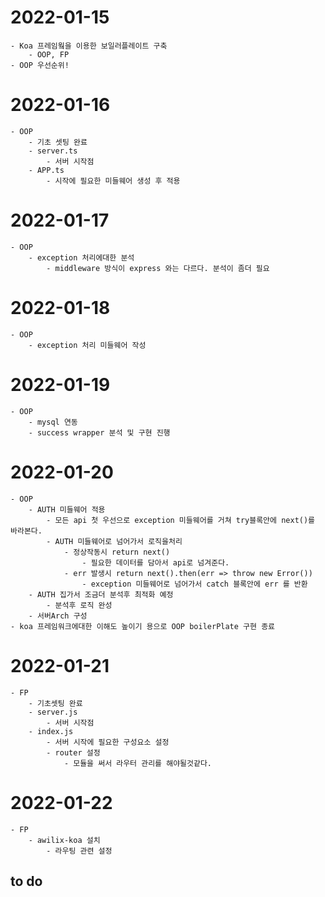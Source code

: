 # 2022-01-15

    - Koa 프레임웤을 이용한 보일러플레이트 구축
        - OOP, FP
    - OOP 우선순위!

# 2022-01-16

    - OOP
        - 기초 셋팅 완료
        - server.ts
            - 서버 시작점
        - APP.ts
            - 시작에 필요한 미들웨어 생성 후 적용

# 2022-01-17

    - OOP
        - exception 처리에대한 분석
            - middleware 방식이 express 와는 다르다. 분석이 좀더 필요

# 2022-01-18

    - OOP
        - exception 처리 미들웨어 작성

# 2022-01-19

    - OOP
        - mysql 연동
        - success wrapper 분석 및 구현 진행

# 2022-01-20

    - OOP
        - AUTH 미들웨어 적용
            - 모든 api 첫 우선으로 exception 미들웨어를 거쳐 try블록안에 next()를 바라본다.
            - AUTH 미들웨어로 넘어가서 로직을처리
                - 정상작동시 return next()
                    - 필요한 데이터를 담아서 api로 넘겨준다.
                - err 발생시 return next().then(err => throw new Error())
                    - exception 미들웨어로 넘어가서 catch 블록안에 err 를 반환
        - AUTH 집가서 조금더 분석후 최적화 예정
            - 분석후 로직 완성
        - 서버Arch 구성
    - koa 프레임워크에대한 이해도 높이기 용으로 OOP boilerPlate 구현 종료

# 2022-01-21

    - FP
        - 기초셋팅 완료
        - server.js
            - 서버 시작점
        - index.js
            - 서버 시작에 필요한 구성요소 설정
            - router 설정
                - 모듈을 써서 라우터 관리를 해야될것같다.

# 2022-01-22

    - FP
        - awilix-koa 설치
            - 라우팅 관련 설정

## to do
